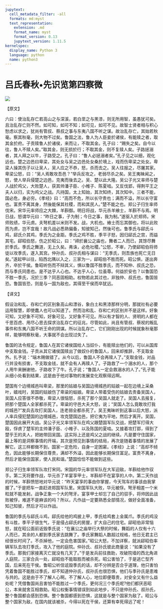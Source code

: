 ```yaml
---
jupytext:
  cell_metadata_filter: -all
  formats: md:myst
  text_representation:
    extension: .md
    format_name: myst
    format_version: 0.13
    jupytext_version: 1.11.5
kernelspec:
  display_name: Python 3
  language: python
  name: python3
---
```

# 吕氏春秋&#8226;先识览第四察微

![](image/cover.jpg)

【原文】

六曰：使治乱存亡若高山之与深溪，若白垩之与黑漆，则无所用智，虽愚犹可矣。且治乱存亡则不然。如可知，如可不知；如可见，如可不见。故智士贤者相与积心愁虑以求之，犹尚有管叔、蔡叔之事与东夷八国不听之谋。故治乱存亡，其始若秋毫。察其秋毫，则大物不过矣。鲁国之法，鲁人为人臣妾於诸侯，有能赎之者，取其金於府。子贡赎鲁人於诸侯，来而让，不取其金。孔子曰：“赐失之矣。自今以往，鲁人不赎人矣。”取其金，则无损於行；不取其金，则不复赎人矣。子路拯溺者，其人拜之以牛，子路受之。孔子曰：“鲁人必拯溺者矣。”孔子见之以细，观化远也。楚之边邑曰卑梁，其处女与吴之边邑处女桑於境上，戏而伤卑梁之处女。卑梁人操其伤子以让吴人，吴人应之不恭，怒，杀而去之。吴人往报之，尽屠其家。卑梁公怒，曰：“吴人焉敢攻吾邑？”举兵反攻之，老弱尽杀之矣。吴王夷昧闻之，怒，使人举兵侵楚之边邑，克夷而後去之。吴、楚以此大隆。吴公子光又率师与楚人战於鸡父，大败楚人，获其帅潘子臣、小帷子、陈夏啮。又反伐郢，得荆平王之夫人以归，实为鸡父之战。凡持国，太上知始，其次知终，其次知中。三者不能，国必危，身必穷。《孝经》曰：“高而不危，所以长守贵也；满而不溢，所以长守富也。富贵不离其身，然後能保其社稷，而和其民人。”楚不能之也。郑公子归生率师伐宋。宋华元率师应之大棘，羊斟御。明日将战，华元杀羊飨士，羊斟不与焉。明日战，怒谓华元曰：“昨日之事，子为制；今日之事，我为制。”遂驱入於郑师。宋师败绩，华元虏。夫弩机差以米则不发。战，大机也。飨士而忘其御也，将以此败而为虏，岂不宜哉！故凡战必悉熟偏备，知彼知己，然後可也。鲁季氏与郈氏斗鸡，郈氏介其鸡，季氏为之金距。季氏之鸡不胜，季平子怒，因归郈氏之宫，而益其宅。郈昭伯怒，伤之於昭公，曰：“禘於襄公之庙也，舞者二人而已，其馀尽舞於季氏。季氏之舞道，无上久矣。弗诛，必危社稷。”公怒，不审，乃使郈昭伯将师徒以攻季氏，遂入其宫。仲孙氏、叔孙氏相与谋曰：“无季氏，则吾族也死亡无日矣。”遂起甲以往，陷西北隅以入之，三家为一，郈昭伯不胜而死。昭公惧，遂出奔齐，卒於干侯。鲁昭听伤而不辩其义，惧以鲁国不胜季氏，而不知仲、叔氏之恐，而与季氏同患也。是不达乎人心也。不达乎人心，位虽尊。何益於安也？以鲁国恐不胜一季氏，况於三季？同恶固相助。权物若此其过也，非独仲、叔氏也，鲁国皆恐。鲁国皆恐，则是与一国为敌也，其得至干侯而卒犹远。

【译文】

假设治和乱、存和亡的区别象高山和漂谷，象白土和黑漆那样分明，那就社有必要运用智慧，即使蠢人也可以知道了。然而治和乱、存和亡的区别并不是这样。好象可知，又好象不可知，好象可见，又好象不可见。所以有才智的人、贤明的人都在千思百虑、用尽心思去探求治乱存亡的征兆，尽管如此，尚且有管叔、蔡衩的叛乱事件和东夷八国不听王命的阴谋。所以治乱存亡，它们刚刚出现的时候就象秋毫那样，能够明察秋毫，大事就不会出现过失了。

鲁国的法令规定，鲁国人在其它诸侯国给人当奴仆，有能赎出他们的，可以从国库中支取金钱。子贡从其它诸侯国赎出了做奴仆的鲁国人，回来却推辞，不支取金外。扎予说：“端木赐做错了。从今以后，鲁国人不会再赎人了。”支取金钱，对品行并没有损害，不支取金钱，就不会有人再赎人了。子路救了一个溺水的人，那个人用牛来酬谢他，子路收下了牛。孔子说；“鲁国人一定会救溺水的人了。”孔子能从细小处看到结果，这是由于他对事物的发展变化观察得远啊。

楚国有个边境城邑叫卑梁，那里的姑娘与吴国边境城邑的姑娘一起在边境上采桑叶，嬉戏时，吴国的姑娘伤了卑粱的蛄娘。卑梁人带着受伤的姑娘去责备吴国人，吴国人应答很不恭敬，卑梁人很恼怒，杀死了那个吴国人就走了。吴国人去报复，把那个楚国人全家都杀死了。卑粱的守邑大夫大怒，说；“吴国人怎么竟敢攻打我的城邑?”发兵去攻打吴国人，连老弱全都杀死了。吴王夷昧听到这事以后大怒，派人率兵侵犯楚国的边境城邑，攻克楚国边邑，把它夷为平地，然后才离开。吴国，楚国因此展开大战。吴公子光又率领军队在鸡父跟楚国军队交战，把楚军打得大殴，俘虏了楚军的主帅潘子臣、小帷子、以及陈国的夏啮。又接着攻打郢，得到了楚乎王的夫人，把她带回吴国。这实际上还是鸡父之战的继续。凡是要守住国家，最上等的是洞察事情的开端，其次是预见到事情的结局，再次是随着事情的发展了解它。这三样都做不到，国家一定危险，自身一定困窘。《孝经》上说：“高却不倾危，因此能够长期保住尊贵，满却不外溢，因此能够长期保住富足。富贵不离身，然后才能保住国家，使人民和谐。”楚国恰恰不能做到这些。

郑公子归生率领军队攻打宋同。宋国的华元率领军队在大军迎敌，羊斟给他怍驭手。第二天将要作战，华元杀了羊宴享甲士，羊斟却不在宴享的人中。第二天作战的时候，羊斟愤怒地对华元说：“昨天宴享的事由你掌握，今天驾车的事该由我掌握了。”于是把车一直赶进郑国军队里。宋国军队大败，华元被俘。弩牙相差一个米粒就不能发射。战争正象一个大的弩牙。宴享甲士却忘了自己的驭手，将帅因此战败被俘，难道不是麻该的吗？所以，凡作战一定要熟悉全部情况，做好全面准备，知己知彼，然后才可以作战。

鲁国的季氏与郈氏斗鸡，郈氏给他的鸡披上甲，季氏给鸡套上金属爪。季氏的鸡没有斗胜，季平子很生气，于是侵占郈氏的房屋，扩大自己的住宅。郈昭伯非常恼怒，就在昭公面前诋毁季氏说：“在襄公之庙举行大祭的时候，舞蹈的人仅有十六人而已，其余的人都到季氏家去跳舞了。季氏家舞蹈人数超过规格，他日无君主已经很长时间了。不杀掉他，一定会危害国家。”昭公大怒，不加详察，就派郈昭伯率辆军队去攻打季氏，攻入了他的庭院。仲孙氏、叔孙氏彼此商量说：“如果没有了季氏。那我们家接离灭亡就没有几天了。”于是发兵前往救助，攻破院墙的西北角进人庭院，三家合兵一处，郈昭伯不能取胜而被杀死。昭公害怕了，于是逃亡型齐国，后来死在干侯。鲁昭公听信诋毁季氏的话，却不分辨是否合乎道理，他只害怕凭着鲁国不能胜过季氏，却不知道仲孙氏，叔孙氏也很恐惧，他们与季孙氏是患难与共的。这是由于不了解人心啊。不了解人心，地位即便尊贵，对安全又有什么益处呢？凭借鲁国尚且害怕不能胜过一个季氏，更何况三个季氏呢?他们都厌恶昭公，本来就舍互相救助。昭公权衡事情错误到如此地步，不只是仲孙氏、叔孙氏，整个鲁国都会感到恐惧。整个鲁国都感到恐惧，这就是与整个国家为敌了。昭公与整个国家为敌，在国内就该被杀，今得以死在干侯，还算有幸死得远了呢！



